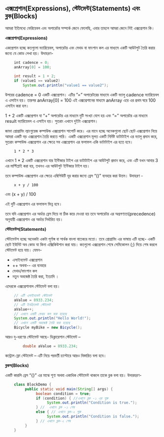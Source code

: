 ## এক্সপ্রেশান(Expressions), স্টেটমেন্ট(Statements) এবং ব্লক(Blocks)


আমরা ইতিমধ্যে ভেরিয়েবল এবং অপারেটর সম্পর্কে জেনে ফেলেছি, এবার তাহলে আমরা জেনে নিই এক্সপ্রেশান কি। 



**এক্সপ্রেশান(Expressions)**

একপ্রেশান হচ্ছে কতগুলো ভ্যারিয়েবল, অপারেটর এবং মেথড বা ফাংশান কল এর মাধ্যমে একটি আউটপুট তৈরি করার জন্যে যে কোড লেখা হয়।  উদাহরণ-  

```java
    ‌‌int cadence = 0;
    anArray[0] = 100;
    
    int result = 1 + 2; 
    if (value1 == value2) 
        System.out.println("value1 == value2");
```

উপরের cadence = 0 একটি এক্সপ্রেশান। এটির ‌”=” অপারেটরের মাধ্যমে একটি ভ্যালু  cadence ভ্যারিয়েবল এ এসাইন হয়। 
তারপর anArray[0] = 100 এই এক্সপ্রেশানের মাধ্যমে  anArray এরে এর প্রথম ঘরে 100 এসাইন করা হল। 

1 + 2 একটি এক্সপ্রেশান যা “+” অপারেটর এর মাধ্যমে দুটি সংখ্যা যোগ হয় এবং “=” অপারেটর এর মাধ্যমে  result ভ্যারিয়েবল এ এসাইন হয়। সুতরাং এখানে দুইটা এক্সপ্রেশান। 

জাভা প্রোগ্রামিং ল্যাংগুয়েজ কম্পাউন্ড এক্সপ্রেশান সাপোর্ট করে। এর মানে হচ্ছে অনেকগুলো ছোট ছোট এক্সপ্রেশান নিয়ে আমরা একটি বড় এক্সপ্রেশান তৈরি করতে পারি। 
একটি এক্সপ্রেশান মূলত একটি নির্দিষ্ট ডাটাটাইপ এর ভ্যালু প্রদান করে, সুতরাং কম্পাউন্ড এক্সপ্রেশান এর ক্ষেত্রে সব এক্সপ্রেশান এর ফলাফল একি ডাটাটাইপ এর হতে হবে। 
		
        1 * 2 * 3

এখানে 1 * 2 একটি এক্সপ্রেশান যার ইন্টিজার টাইপ এর ডাটাটাইপ এর আউটপুট প্রদান করে, এবং এটি যখন আবার 3 এর মাল্টিপ্লাই করা হয়, তখনও এর আউটপুট ইন্টিজার টাইপ হয়। 

তবে  কম্পাউন্ড এক্সপ্রেশান এর ক্ষেত্রে এম্বিগিউটি দূর করার জন্যে ব্রেস “()” ব্যবহার করা উত্তম। উদাহরণ - 
		
        x + y / 100

এবং 
		(x + y) / 100
        
এই দুটি এক্সপ্রেশান এর ফলাফল ভিন্ন হবে। 

তবে যদি এক্সপ্রেশান এর অর্ডার ব্রেস দিয়ে না ঠিক করে দেওয়া হয় তবে অপারেটর এর অগ্রগণ্যতা(precedence) অনুযায়ী এক্সপ্রেশান এর অর্ডার নির্ধারিত হয়। 



**স্টেটমেন্টস(Statements)**

স্টেটমেন্টস হচ্ছে অনেকটা একটা পূর্ণাঙ্গ বা সার্থক বাংলা বাক্যেের মতো। 
তবে প্রোগ্রামিং এর ভাষায় এটি হচ্ছে- একটি ছোট ইউনিট অব কোড যা কিনা এক্সিকিউশান করা যায়। কতগুলো এক্সপ্রেশান শেষে সেমিকোলন (;) দিয়ে শেষ করলে স্টেটমেন্ট হয়ে যায়। যেমন- 
 
- এসাইনমেন্ট এক্সপ্রেশান 
- ++ অথবা-- এর ব্যবহার
- মেথড/ফাংশান কল 
- নতুন অবজেক্ট তৈরি করা,  ইত্যাদি ।

এদেরকে এক্সপ্রেশানাল স্টেটমেন্ট বলা হয়। 
```java
    // এটি এসাইনমেন্ট স্টেটমেন্ট
    aValue = 8933.234;
    // এটি ইনক্রিমেন্ট স্টেটমেন্ট
    aValue++;
    // এখানে একটি মেথড কল করা হয়েছে
    System.out.println("Hello World!");
    // এখানে একটি অবজেক্ট তৈরি করা হয়েছে
    Bicycle myBike = new Bicycle();
```

আরও দু-ধরণের স্টেটমেন্ট আছে- 
ডিক্লারেশান স্টেটমেন্ট – 
```java
		double aValue = 8933.234;
```
কন্ট্রোল ফ্লাে স্টেটমেন্ট – এটি নিয়ে পরবর্তী চ্যাপ্টারে আরও বিস্তারিত বলা হবে। 



**ব্লকস(Blocks)**

একটি কারলি ব্রেস “{}” এর মাঝে শূণ্য অথবা একাধিক স্টেটমেন্ট থাকলে তাকে ব্লক বলা হয়। 
উদারহরণ- 

```java
    class BlockDemo {
         public static void main(String[] args) {
              boolean condition = true;
              if (condition) { //এখানে ব্লক -১ এর শুরু 
                   System.out.println("Condition is true.");
              } //  এখানে ব্লক -১ শেষ
              else { // এখানে ব্লক-২ শুরু 
                   System.out.println("Condition is false.");
              } // এখানে ব্লক-২ শেষ 
         }
    }
```



